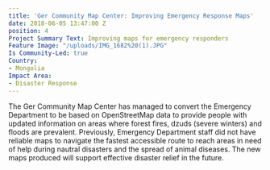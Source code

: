 ```yaml
---
title: 'Ger Community Map Center: Improving Emergency Response Maps'
date: 2018-06-05 13:47:00 Z
position: 4
Project Summary Text: Improving maps for emergency responders
Feature Image: "/uploads/IMG_1682%20(1).JPG"
Is Community-Led: true
Country:
- Mongolia
Impact Area:
- Disaster Response
---
```


The Ger Community Map Center has managed to convert the Emergency Department to be based on OpenStreetMap data to provide people with updated information on areas where forest fires, dzuds (severe winters) and floods are prevalent. Previously, Emergency Department staff did not have reliable maps to navigate the fastest accessible route to reach areas in need of help during nautral disasters and the spread of animal diseases. The new maps produced will support effective disaster relief in the future. 